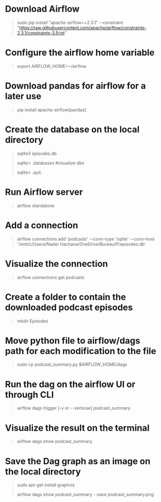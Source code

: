 # Download Airflow
>sudo pip install "apache-airflow==2.3.1" --constraint "https://raw.githubusercontent.com/apache/airflow/constraints-2.3.1/constraints-3.9.txt"

# Configure the airflow home variable
>export AIRFLOW_HOME=~/airflow

# Download pandas for airflow for a later use
>pip install apache-airflow[pandas]

# Create the database on the local directory
>sqlite3 episodes.db
>
>sqlite> .databases                  #visualize dbs 
>
>sqlite> .quit

# Run Airflow server
>airflow standalone

# Add a connection
>airflow connections add 'podcasts' --conn-type 'sqlite' --conn-host '/mnt/c/Users/Nader Hachana/OneDrive/Bureau/P/episodes.db'

# Visualize the connection
>airflow connections get podcasts

# Create a folder to contain the downloaded podcast episodes
>mkdir Episodes

# Move python file to airflow/dags path for each modification to the file
>sudo cp podcast_summary.py $AIRFLOW_HOME/dags

# Run the dag on the airflow UI or through CLI
>airflow dags trigger  [-v or --verbose] podcast_summary

# Visualize the result on the terminal
>airflow dags show podcast_summary

# Save the Dag graph as an image on the local directory
>sudo apt-get install graphviz
>
>airflow dags show podcast_summary --save podcast_summary.png



